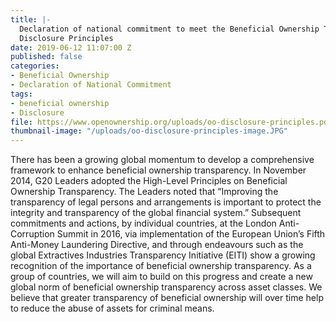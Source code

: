 ```yaml
---
title: |-
  Declaration of national commitment to meet the Beneficial Ownership Transparency
  Disclosure Principles
date: 2019-06-12 11:07:00 Z
published: false
categories:
- Beneficial Ownership
- Declaration of National Commitment
tags:
- beneficial ownership
- Disclosure
file: https://www.openownership.org/uploads/oo-disclosure-principles.pdf
thumbnail-image: "/uploads/oo-disclosure-principles-image.JPG"
---
```


There has been a growing global momentum to develop a comprehensive framework to enhance beneficial ownership transparency. In November 2014, G20 Leaders adopted the High-Level Principles on Beneficial Ownership Transparency. The Leaders noted that “Improving the transparency of legal persons and arrangements is important to protect the integrity and transparency of the global financial system.” Subsequent commitments and actions, by individual countries, at the London Anti-Corruption Summit in 2016, via implementation of the European Union’s Fifth Anti-Money Laundering Directive, and through endeavours such as the global Extractives Industries Transparency Initiative (EITI) show a growing recognition of the importance of beneficial ownership transparency. As a group of countries, we will aim to build on this progress and create a new global norm of beneficial ownership transparency across asset classes. We believe that greater transparency of beneficial ownership will over time help to reduce the abuse of assets for criminal means.
